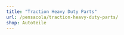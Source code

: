 ```yaml
---
title: "Traction Heavy Duty Parts"
url: /pensacola/traction-heavy-duty-parts/
shop: Autoteile
---
```

